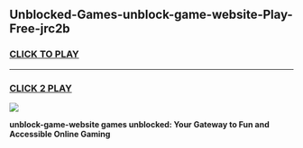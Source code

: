 
## Unblocked-Games-unblock-game-website-Play-Free-jrc2b
<h3>
<a href="https://premium76.site?title=unblock-game-website&ref=12A">CLICK TO PLAY</a></h3>
<hr>

<h3>
<a href="https://premium76.site?title=unblock-game-website&ref=12A">CLICK 2 PLAY</a>
  
</h3>

<a href="https://premium76.site?title=unblock-game-website&ref=12A"><img src="https://clearcache.store/games.png"></a>


**unblock-game-website games unblocked: Your Gateway to Fun and Accessible Online Gaming**
